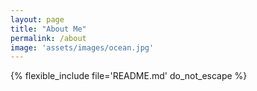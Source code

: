 ```yaml
---
layout: page
title: "About Me"
permalink: /about
image: 'assets/images/ocean.jpg'
---
```


{% flexible_include file='README.md' do_not_escape %}
